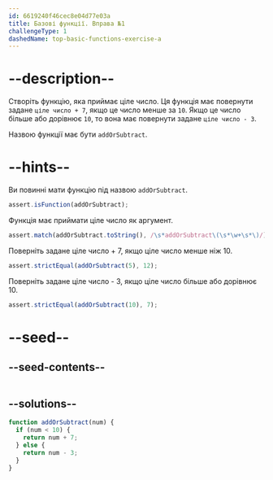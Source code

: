 ```yaml
---
id: 6619240f46cec8e04d77e03a
title: Базові функції. Вправа №1
challengeType: 1
dashedName: top-basic-functions-exercise-a
---
```


# --description--

Створіть функцію, яка приймає ціле число. Ця функція має повернути задане `ціле число + 7`, якщо це число менше за `10`. Якщо це число більше або дорівнює `10`, то вона має повернути задане `ціле число - 3`.

Назвою функції має бути `addOrSubtract`.

# --hints--

Ви повинні мати функцію під назвою `addOrSubtract`.

```js
assert.isFunction(addOrSubtract);
```

Функція має приймати ціле число як аргумент.

```js
assert.match(addOrSubtract.toString(), /\s*addOrSubtract\(\s*\w+\s*\)/);
```

Поверніть задане ціле число + 7, якщо ціле число менше ніж 10.

```js
assert.strictEqual(addOrSubtract(5), 12);
```

Поверніть задане ціле число - 3, якщо ціле число більше або дорівнює 10.

```js
assert.strictEqual(addOrSubtract(10), 7);
```




# --seed--

## --seed-contents--

```js

```

## --solutions--

```js
function addOrSubtract(num) {
  if (num < 10) {
    return num + 7;
  } else {
    return num - 3;
  }
}
```
